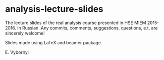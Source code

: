 # analysis-lecture-slides
The lecture slides of the real analysis course presented in HSE MIEM 2015-2016. In Russian.
Any commits, comments, suggestions, questions, e.t. are sincerely welcome!

Slides made using LaTeX and beamer package.

E. Vybornyi
